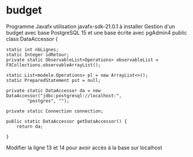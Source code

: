 # budget
Programme Javafx utilisation javafx-sdk-21.0.1 à installer
Gestion d'un budget avec base PostgreSQL 15  et une base écrite avec pgAdmin4
public class DataAccessor {

	static int nbLignes;
	static Integer idRetour;
    private static ObservableList<Operations> observableList = FXCollections.observableArrayList();

	static List<modele.Operations> pl = new ArrayList<>();
	static PreparedStatement pst = null;

	private static DataAccessor da = new DataAccessor("jdbc:postgresql://localhost:",
			"postgres", "");

	private static Connection connection;

	public static DataAccessor getDataAccessor() {
		return da;

	}

 Modifier la ligne 13 et 14 pour avoir accès à la base sur localhost 
